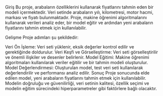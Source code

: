 Giriş
Bu proje, arabaların özelliklerini kullanarak fiyatlarını tahmin eden bir modeli içermektedir. Veri setinde arabaların yılı, kilometresi, motor hacmi, markası ve fiyatı bulunmaktadır. Proje, makine öğrenimi algoritmalarını kullanarak verileri analiz eder, bir model eğitir ve ardından yeni arabaların fiyatlarını tahmin etmek için kullanılabilir.

Gelişme
Proje adımları şu şekildedir:

Veri Ön İşleme: Veri seti yüklenir, eksik değerler kontrol edilir ve gerektiğinde doldurulur.
Veri Keşfi ve Görselleştirme: Veri seti görselleştirilir ve önemli ilişkiler ve desenler belirlenir.
Model Eğitimi: Makine öğrenimi algoritmaları kullanılarak veriler eğitilir ve bir tahmin modeli oluşturulur.
Model Değerlendirmesi: Oluşturulan model, test veri seti kullanılarak değerlendirilir ve performansı analiz edilir.
Sonuç
Proje sonucunda elde edilen model, yeni arabaların fiyatlarını tahmin etmek için kullanılabilir. Modelin doğruluğu ve güvenilirliği, veri setinin kalitesi, özellik seçimi ve modelin eğitim sürecindeki hiperparametreler gibi faktörlere bağlı olacaktır.
